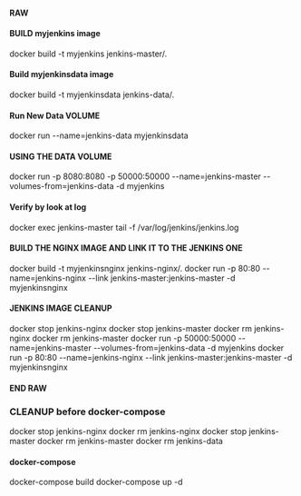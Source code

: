 #### RAW
#### BUILD myjenkins image
docker build -t myjenkins jenkins-master/.

#### Build myjenkinsdata image
docker build -t myjenkinsdata jenkins-data/.


#### Run New Data VOLUME
docker run --name=jenkins-data myjenkinsdata

#### USING THE DATA VOLUME
docker run -p 8080:8080 -p 50000:50000 --name=jenkins-master --volumes-from=jenkins-data -d myjenkins

#### Verify by look at log
docker exec jenkins-master tail -f /var/log/jenkins/jenkins.log

#### BUILD THE NGINX IMAGE AND LINK IT TO THE JENKINS ONE
docker build -t myjenkinsnginx jenkins-nginx/.
docker run -p 80:80 --name=jenkins-nginx --link jenkins-master:jenkins-master -d myjenkinsnginx


#### JENKINS IMAGE CLEANUP
docker stop jenkins-nginx
docker stop jenkins-master
docker rm jenkins-nginx
docker rm jenkins-master
docker run -p 50000:50000 --name=jenkins-master --volumes-from=jenkins-data -d myjenkins
docker run -p 80:80 --name=jenkins-nginx --link jenkins-master:jenkins-master -d myjenkinsnginx
#### END RAW

### CLEANUP before docker-compose
docker stop jenkins-nginx
docker rm jenkins-nginx
docker stop jenkins-master
docker rm jenkins-master
docker rm jenkins-data

#### docker-compose
docker-compose build
docker-compose up -d
